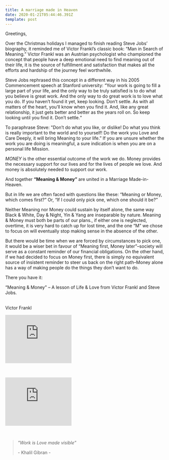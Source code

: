 ```yaml
---
title: A marriage made in Heaven
date: 2020-01-21T05:44:46.391Z
template: post
---
```

Greetings,

Over the Christmas holidays I managed to finish reading Steve Jobs’ biography, it reminded me of Victor Frankl’s classic book: “Man in Search of Meaning.” Victor Frankl was an Austrian psychologist who championed the concept that people have a deep emotional need to find meaning out of their life, it is the source of fulfillment and satisfaction that makes all the efforts and hardship of the journey feel worthwhile.

Steve Jobs rephrased this concept in a different way in his 2005 Commencement speech at Stanford university: “Your work is going to fill a large part of your life, and the only way to be truly satisfied is to do what you believe is great work. And the only way to do great work is to love what you do. If you haven’t found it yet, keep looking. Don’t settle. As with all matters of the heart, you’ll know when you find it. And, like any great relationship, it just gets better and better as the years roll on. So keep looking until you find it. Don’t settle.“

To paraphrase Steve: "Don’t do what you like, or dislike! Do what you think is really important to the world and to yourself! Do the work you Love and Care Deeply, it will bring Meaning to your life.” If you are unsure whether the work you are doing is meaningful, a sure indication is when you are on a personal life Mission.

*MONEY* is the other essential outcome of the work we do. Money provides the necessary support for our lives and for the lives of people we love. And money is absolutely needed to support our work.

And together **“Meaning & Money”** are united in a Marriage Made-in-Heaven.

But in life we are often faced with questions like these: “Meaning or Money, which comes first?” Or, “If I could only pick one, which one should it be?”

Neither Meaning nor Money could sustain by itself alone, the same way Black & White, Day & Night, Yin & Yang are inseparable by nature. Meaning & Money must both be parts of our plans., if either one is neglected, overtime, it is very hard to catch up for lost time, and the one “M” we chose to focus on will eventually stop making sense in the absence of the other.

But there would be time when we are forced by circumstances to pick one, it would be a wiser bet in favour of “Meaning first, Money later”–society will serve as a constant reminder of our financial obligations. On the other hand, if we had decided to focus on Money first, there is simply no equivalent source of insistent reminder to steer us back on the right path–Money alone has a way of making people do the things they don’t want to do.

There you have it:

“Meaning & Money" – A lesson of Life & Love from Victor Frankl and Steve Jobs.

<p><strong><br/></strong>Victor Frankl</p>

<iframe width="210" height="153" src="https://www.youtube.com/embed/fD1512_XJEw" frameborder="0" allow="accelerometer; autoplay; encrypted-media; gyroscope; picture-in-picture" allowfullscreen></iframe>

<p><strong><br/></strong></p>

<iframe width="210" height="153" src="https://www.youtube.com/embed/D1R-jKKp3NA" frameborder="0" allow="accelerometer; autoplay; encrypted-media; gyroscope; picture-in-picture" allowfullscreen></iframe>

<p><strong><br/></strong></p>

> *"Work is Love made visible”*  
>
> \- Khalil Gibran -
